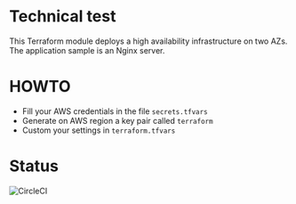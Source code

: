 # Technical test

This Terraform module deploys a high availability infrastructure on two AZs. The application sample is an Nginx server.

# HOWTO

* Fill your AWS credentials in the file `secrets.tfvars`
* Generate on AWS region a key pair called `terraform`
* Custom your settings in `terraform.tfvars`

# Status

![CircleCI](https://circleci.com/gh/superbounou/livestorm_techchallenge.svg?style=svg)


